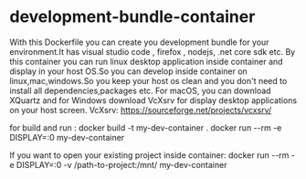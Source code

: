 # development-bundle-container
With this Dockerfile you can create you development bundle for your environment.It has visual studio code , firefox , nodejs, .net core sdk etc.
By this container you can run linux desktop application inside container and display in your host OS.So you can develop inside container on linux,mac,windows.So you keep your host os clean and you don't need to install all dependencies,packages etc.
For macOS, you can download XQuartz and for Windows download VcXsrv for display desktop applications on your host screen.
VcXsrv: https://sourceforge.net/projects/vcxsrv/

for build and run :
docker build -t my-dev-container .
docker run --rm -e DISPLAY=<your-host-ip>:0 my-dev-container
  
If you want to open your existing project inside container:
docker run --rm -e DISPLAY=<your-host-ip>:0 -v /path-to-project:/mnt/ my-dev-container
